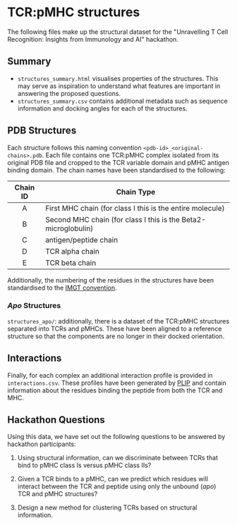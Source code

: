 # TCR:pMHC structures

The following files make up the structural dataset for the "Unravelling T Cell Recognition: Insights from Immunology and AI" hackathon.

## Summary

* `structures_summary.html` visualises properties of the structures. This may serve as inspiration to understand what features are important in answering the proposed questions.
* `structures_summary.csv` contains additional metadata such as sequence information and docking angles for each of the structures.

## PDB Structures

Each structure follows this naming convention `<pdb-id>_<original-chains>.pdb`. Each file contains one TCR:pMHC complex isolated from its original PDB file and cropped to the TCR variable domain and pMHC antigen binding domain. The chain names have been standardised to the following:

| Chain ID | Chain Type                                                     |
| :------: | -------------------------------------------------------------- |
|    A     | First MHC chain (for class I this is the entire molecule)      |
|    B     | Second MHC chain (for class I this is the Beta2-microglobulin) |
|    C     | antigen/peptide chain                                          |
|    D     | TCR alpha chain                                                |
|    E     | TCR beta chain                                                 |

Additionally, the numbering of the residues in the structures have been standardised to the [IMGT convention](https://www.imgt.org/IMGTScientificChart/#B).

### *Apo* Structures

`structures_apo/`: additionally, there is a dataset of the TCR:pMHC structures separated into TCRs and pMHCs. These have been aligned to a reference structure so that the components are no longer in their docked orientation.

## Interactions

Finally, for each complex an additional interaction profile is provided in `interactions.csv`. These profiles have been generated by [PLIP](https://academic.oup.com/nar/article/49/W1/W530/6266421) and contain information about the residues binding the peptide from both the TCR and MHC.

## Hackathon Questions

Using this data, we have set out the following questions to be answered by hackathon participants:

1. Using structural information, can we discriminate between TCRs that bind to pMHC class Is versus pMHC class IIs?

2. Given a TCR binds to a pMHC, can we predict which residues will interact between the TCR and peptide using only the unbound (*apo*) TCR and pMHC structures?

3. Design a new method for clustering TCRs based on structural information.
